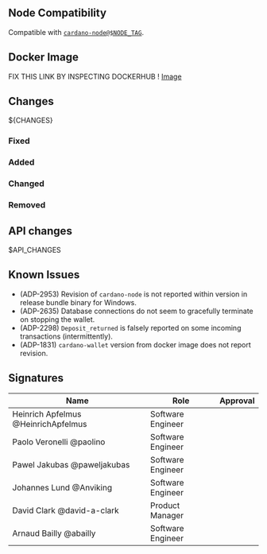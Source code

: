 ## Node Compatibility

Compatible with [`cardano-node@$NODE_TAG`](https://github.com/input-output-hk/cardano-node/releases/tag/$NODE_TAG).

## Docker Image

FIX THIS LINK BY INSPECTING DOCKERHUB !
[Image](https://hub.docker.com/layers/cardanofoundation/cardano-wallet/$CABAL-VERSION/images/$DOCKER_SHA)

## Changes

${CHANGES}

### Fixed

### Added

### Changed

### Removed

## API changes

$API_CHANGES

## Known Issues

* (ADP-2953) Revision of `cardano-node` is not reported within version in release bundle binary for Windows.
* (ADP-2635) Database connections do not seem to gracefully terminate on stopping the wallet.
* (ADP-2298) `Deposit_returned` is falsely reported on some incoming transactions (intermittently).
* (ADP-1831) `cardano-wallet` version from docker image does not report revision.

## Signatures

| Name                                | Role              | Approval |
| ----------------------------------- | ----------------- | -------- |
| Heinrich Apfelmus @HeinrichApfelmus | Software Engineer |          |
| Paolo Veronelli @paolino            | Software Engineer |          |
| Pawel Jakubas @paweljakubas         | Software Engineer |          |
| Johannes Lund @Anviking             | Software Engineer |          |
| David Clark @david-a-clark          | Product Manager   |          |
| Arnaud Bailly @abailly              | Software Engineer |          |
